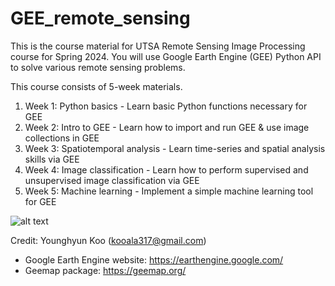 # GEE_remote_sensing

This is the course material for UTSA Remote Sensing Image Processing course for Spring 2024.
You will use Google Earth Engine (GEE) Python API to solve various remote sensing problems.

This course consists of 5-week materials.
1) Week 1: Python basics - Learn basic Python functions necessary for GEE
2) Week 2: Intro to GEE - Learn how to import and run GEE & use image collections in GEE
3) Week 3: Spatiotemporal analysis - Learn time-series and spatial analysis skills via GEE
4) Week 4: Image classification - Learn how to perform supervised and unsupervised image classification via GEE
5) Week 5: Machine learning - Implement a simple machine learning tool for GEE

![alt text]([https://earthengine.google.com/static/images/150dpi/Algorithm_150dpi.png](https://developers.google.com/static/earth-engine/images/datasets/gifs/nasa_nex_07_2018.gif))

Credit: Younghyun Koo (kooala317@gmail.com)

- Google Earth Engine website: https://earthengine.google.com/
- Geemap package: https://geemap.org/
